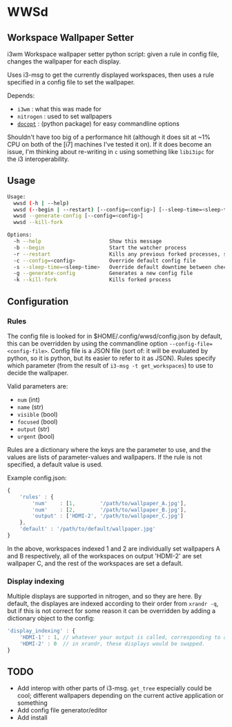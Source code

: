 WWSd
====

Workspace Wallpaper Setter
--------------------------

i3wm Workspace wallpaper setter python script: given a rule in config file, changes the wallpaper for each display.

Uses i3-msg to get the currently displayed workspaces, then uses a rule specified in a config file to set the wallpaper.

Depends:
 - `i3wm` : what this was made for
 - `nitrogen` : used to set wallpapers
 - [`docopt`](https://github.com/docopt/docopt) : (python package) for easy commandline options

Shouldn't have too big of a performance hit (although it does sit at ~1% CPU on both of the [i7] machines I've tested it on). If it does become an issue, I'm thinking about re-writing in `c` using something like `libi3ipc` for the i3 interoperability. 
 
Usage
-----
```bash
Usage:
  wwsd (-h | --help)
  wwsd (--begin | --restart) [--config=<config>] [--sleep-time=<sleep-time>] [--generate-config] [--dont-fork]
  wwsd --generate-config [--config=<config>] 
  wwsd --kill-fork

Options:
  -h --help                      Show this message
  -b --begin                     Start the watcher process
  -r --restart                   Kills any previous forked processes, starts new watcher process
  -c --config=<config>           Override default config file
  -s --sleep-time=<sleep-time>   Override default downtime between checks [default: 0.1].
  -g --generate-config           Generates a new config file
  -k --kill-fork                 Kills forked process
```

Configuration
-------------
### Rules
The config file is looked for in $HOME/.config/wwsd/config.json by default, this can be overridden by using the commandline option `--config-file=<config-file>`. Config file is a JSON file (sort of: it will be evaluated by python, so it is python, but its easier to refer to it as JSON). Rules specify which parameter (from the result of `i3-msg -t get_workspaces`) to use to decide the wallpaper.

Valid parameters are:

 - `num` (int)
 - `name` (str)
 - `visible` (bool)
 - `focused` (bool)
 - `output` (str)
 - `urgent` (bool)
 
Rules are a dictionary where the keys are the parameter to use, and the values are lists of parameter-values and wallpapers. If the rule is not specified, a default value is used.

Example config.json:

```javascript
{
	'rules' : {
		'num'    : [1,        '/path/to/wallpaper_A.jpg'],
		'num'    : [2,        '/path/to/wallpaper_B.jpg'],
		'output' : ['HDMI-2', '/path/to/wallpaper_C.jpg']
	},
	'default' : '/path/to/default/wallpaper.jpg'
}
```

In the above, workspaces indexed 1 and 2 are individually set wallpapers A and B respectively, all of the workspaces on output 'HDMI-2' are set wallpaper C, and the rest of the workspaces are set a default.

### Display indexing
Multiple displays are supported in nitrogen, and so they are here. By default, the displayes are indexed according to their order from `xrandr -q`, but if this is not correct for some reason it can be overridden by adding a dictionary object to the config:

```javascript
'display_indexing' : {
	'HDMI-1' : 1, // whatever your output is called, corresponding to a 0-based index
	'HDMI-2' : 0  // in xrandr, these displays would be swapped.
}
```

TODO
----
 - Add interop with other parts of i3-msg. `get_tree` especially could be cool; different wallpapers depending on the current active application or something
 - Add config file generator/editor
 - Add install
